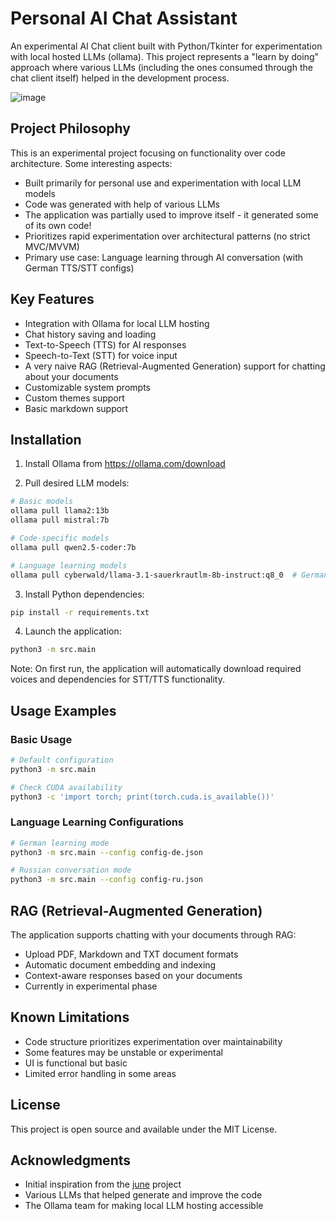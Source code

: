 # Personal AI Chat Assistant

An experimental AI Chat client built with Python/Tkinter for experimentation with local hosted LLMs (ollama). This project represents a "learn by doing" approach where various LLMs (including the ones consumed through the chat client itself) helped in the development process.

![image](https://github.com/user-attachments/assets/3cfd0db5-2e57-4fdc-a691-577589996b49)

## Project Philosophy

This is an experimental project focusing on functionality over code architecture. Some interesting aspects:

- Built primarily for personal use and experimentation with local LLM models
- Code was generated with help of various LLMs
- The application was partially used to improve itself - it generated some of its own code!
- Prioritizes rapid experimentation over architectural patterns (no strict MVC/MVVM)
- Primary use case: Language learning through AI conversation (with German TTS/STT configs)

## Key Features

- Integration with Ollama for local LLM hosting
- Chat history saving and loading
- Text-to-Speech (TTS) for AI responses
- Speech-to-Text (STT) for voice input
- A very naive RAG (Retrieval-Augmented Generation) support for chatting about your documents
- Customizable system prompts
- Custom themes support
- Basic markdown support

## Installation

1. Install Ollama from https://ollama.com/download

2. Pull desired LLM models:
```bash
# Basic models
ollama pull llama2:13b
ollama pull mistral:7b

# Code-specific models
ollama pull qwen2.5-coder:7b

# Language learning models
ollama pull cyberwald/llama-3.1-sauerkrautlm-8b-instruct:q8_0  # German
```

3. Install Python dependencies:
```bash
pip install -r requirements.txt
```

4. Launch the application:
```bash
python3 -m src.main
```

Note: On first run, the application will automatically download required voices and dependencies for STT/TTS functionality.

## Usage Examples

### Basic Usage
```bash
# Default configuration
python3 -m src.main

# Check CUDA availability
python3 -c 'import torch; print(torch.cuda.is_available())'
```

### Language Learning Configurations
```bash
# German learning mode
python3 -m src.main --config config-de.json

# Russian conversation mode
python3 -m src.main --config config-ru.json
```

## RAG (Retrieval-Augmented Generation)

The application supports chatting with your documents through RAG:
- Upload PDF, Markdown and TXT document formats
- Automatic document embedding and indexing
- Context-aware responses based on your documents
- Currently in experimental phase

## Known Limitations

- Code structure prioritizes experimentation over maintainability
- Some features may be unstable or experimental
- UI is functional but basic
- Limited error handling in some areas


## License

This project is open source and available under the MIT License.

## Acknowledgments

- Initial inspiration from the [june](https://github.com/mezbaul-h/june) project
- Various LLMs that helped generate and improve the code
- The Ollama team for making local LLM hosting accessible
